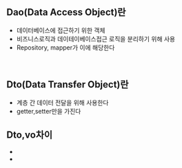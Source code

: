 ## Dao(Data Access Object)란
* 데이터베이스에 접근하기 위한 객체
* 비즈니스로직과 데이테이베이스접근 로직을 분리하기 위해 사용
* Repository, mapper가 이에 해당한다



</br>


## Dto(Data Transfer Object)란
* 계층 간 데이터 전달을 위해 사용한다
* getter,setter만을 가진다





## Dto,vo차이
*
*

